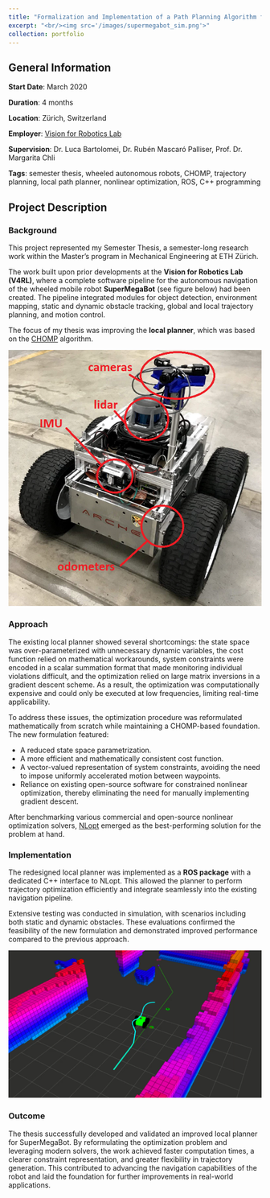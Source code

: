 ```yaml
---
title: "Formalization and Implementation of a Path Planning Algorithm for Autonomous Robot Navigation"
excerpt: "<br/><img src='/images/supermegabot_sim.png'>"
collection: portfolio
---
```


## General Information

**Start Date**: March 2020

**Duration**: 4 months

**Location**: Zürich, Switzerland

**Employer**: [Vision for Robotics Lab](https://asl.ethz.ch/v4rl.html)

**Supervision**: Dr. Luca Bartolomei, Dr. Rubén Mascaró Palliser, Prof. Dr. Margarita Chli

**Tags**: semester thesis, wheeled autonomous robots, CHOMP, trajectory planning, local path planner, nonlinear optimization, ROS, C++ programming

## Project Description

### Background

This project represented my Semester Thesis, a semester-long research work within the Master’s program in Mechanical Engineering at ETH Zürich.  

The work built upon prior developments at the **Vision for Robotics Lab (V4RL)**, where a complete software pipeline for the autonomous navigation of the wheeled mobile robot **SuperMegaBot** (see figure below) had been created. The pipeline integrated modules for object detection, environment mapping, static and dynamic obstacle tracking, global and local trajectory planning, and motion control.

The focus of my thesis was improving the **local planner**, which was based on the [CHOMP](https://www.researchgate.net/publication/258141018_CHOMP_Covariant_Hamiltonian_optimization_for_motion_planning) algorithm.  

![SuperMegaBot](/images/supermegabot.png)

### Approach

The existing local planner showed several shortcomings: the state space was over-parameterized with unnecessary dynamic variables, the cost function relied on mathematical workarounds, system constraints were encoded in a scalar summation format that made monitoring individual violations difficult, and the optimization relied on large matrix inversions in a gradient descent scheme. As a result, the optimization was computationally expensive and could only be executed at low frequencies, limiting real-time applicability.  

To address these issues, the optimization procedure was reformulated mathematically from scratch while maintaining a CHOMP-based foundation. The new formulation featured:  

- A reduced state space parametrization.  
- A more efficient and mathematically consistent cost function.  
- A vector-valued representation of system constraints, avoiding the need to impose uniformly accelerated motion between waypoints.  
- Reliance on existing open-source software for constrained nonlinear optimization, thereby eliminating the need for manually implementing gradient descent.  

After benchmarking various commercial and open-source nonlinear optimization solvers, [NLopt](https://nlopt.readthedocs.io/en/latest/) emerged as the best-performing solution for the problem at hand.  

### Implementation

The redesigned local planner was implemented as a **ROS package** with a dedicated C++ interface to NLopt. This allowed the planner to perform trajectory optimization efficiently and integrate seamlessly into the existing navigation pipeline.  

Extensive testing was conducted in simulation, with scenarios including both static and dynamic obstacles. These evaluations confirmed the feasibility of the new formulation and demonstrated improved performance compared to the previous approach.  

![SuperMegaBot Simulation](/images/supermegabot_sim.png)

### Outcome

The thesis successfully developed and validated an improved local planner for SuperMegaBot. By reformulating the optimization problem and leveraging modern solvers, the work achieved faster computation times, a clearer constraint representation, and greater flexibility in trajectory generation. This contributed to advancing the navigation capabilities of the robot and laid the foundation for further improvements in real-world applications.  
